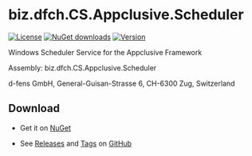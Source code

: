 # biz.dfch.CS.Appclusive.Scheduler
[![License](https://img.shields.io/badge/license-Apache%20License%202.0-blue.svg)](https://github.com/dfensgmbh/biz.dfch.CS.Appclusive.Scheduler/blob/master/LICENSE)
[![NuGet downloads](https://img.shields.io/nuget/dt/biz.dfch.CS.Appclusive.Scheduler.svg)](https://www.nuget.org/packages/biz.dfch.CS.Appclusive.Scheduler)
[![Version](https://img.shields.io/nuget/v/biz.dfch.CS.Appclusive.Scheduler.svg)](https://www.nuget.org/packages/biz.dfch.CS.Appclusive.Scheduler)

Windows Scheduler Service for the Appclusive Framework

Assembly: biz.dfch.CS.Appclusive.Scheduler

d-fens GmbH, General-Guisan-Strasse 6, CH-6300 Zug, Switzerland

## Download

* Get it on [NuGet](https://www.nuget.org/packages/biz.dfch.CS.Appclusive.Scheduler/)

* See [Releases](https://github.com/dfensgmbh/biz.dfch.CS.Appclusive.Scheduler/releases) and [Tags](https://github.com/dfensgmbh/biz.dfch.CS.Appclusive.Scheduler/tags) on [GitHub](https://github.com/dfensgmbh/biz.dfch.CS.Appclusive.Scheduler)

